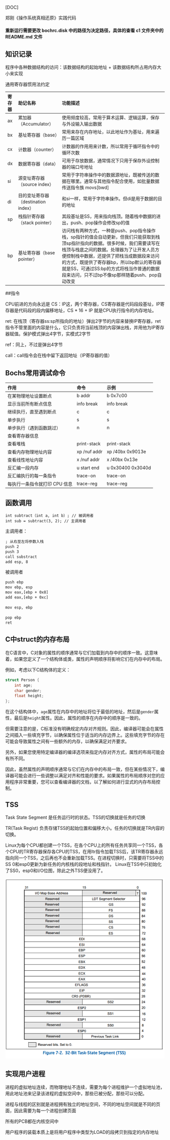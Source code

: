 [DOC]


郑刚《操作系统真相还原》实践代码
#### 重新运行需要更改 bochrc.disk 中的路径为决定路径，具体的查看 c1 文件夹中的 README.md 文件

## 知识记录
程序中各种数据结构的访问：该数据结构的起始地址 + 该数据结构所占用内存大小来实现

通用寄存器惯用法约定

| 寄存器 | 助记名称                       | 功能描述                                                                                                                                                                                              | 
|:----|:---------------------------|:--------------------------------------------------------------------------------------------------------------------------------------------------------------------------------------------------|
| ax  | 累加器（Accumulator）           | 使用频度较高，常用于算术运算、逻辑运算，保存与外设输入输出数据                                                                                                                                                                   |
| bx  | 基址寄存器（base）                | 常用来存在内存地址，以此地址作为基址，用来遍历一篇区域                                                                                                                                                                       |
| cx  | 计数器（counter）               | 计数器的作用用来计数，所以常用于循环指令中的循环次数                                                                                                                                                                        |
| dx  | 数据寄存器（data）                | 可用于存放数据，通常情况下只用于保存外设控制器的端口号地址                                                                                                                                                                     |
| si  | 源变址寄存器（source index）       | 常用于字符串操作中的数据源地址，既被传送的数据在哪里。通常与其他指令配合使用，如批量数据传送指令族 movs[bwd]                                                                                                                                       |
| di  | 目的变址寄存器（destination index） | 和si一样，常用于字符串操作。但di是用于数据的目的地址                                                                                                                                                                      |
| sp  | 栈指针寄存器（stack pointer）      | 其段基址是SS，用来指向栈顶。随着栈中数据的进出，push、pop操作会修改sp的值                                                                                                                                                        |
| bp  | 基址寄存器（base pointer）        | 访问栈有两种方式，一种是push、pop指令操作栈，sp指针的值会自动更新，但我们只能获取到栈顶sp指针指向的数据。很多时候，我们需要读写在栈顶与栈底之间的数据。处理器为了让开发人员方便控制栈中数据，还提供了把栈当成数据段来访问的方式，既提供了寄存器bp，所以bp默认的寄存器就是SS，可通过SS:bp的方式将栈当作普通的数据段来访问，只不过bp不像sp那样随着push、pop自动改变 |

##指令

CPU前进的方向永远是 CS：IP这，两个寄存器，CS寄存器是代码段段基址，IP寄存器是代码段的段内偏移地址，CS * 16 + IP 就是CPU执行指令的内存地址。

ret: 在栈顶（寄存器ss:sp所指向的地址）弹出2字节的内容来替换IP寄存器，ret指令不管里面的内容是什么，它只负责将当前栈顶的内容弹出栈，并用他为IP寄存器赋值。保护模式弹出4字节，实模式2字节

ref：同上，不过是弹出4字节

call：call指令会在栈中留下返回地址（IP寄存器的值）

## Bochs常用调试命令

| 作用                | 命令            | 示例                |
|:------------------|:--------------|:------------------|
| 在某物理地址设置断点        | 	b addr       | 	b 0x7c00         |
| 显示当前所有断点信息        | 	info break   | 	info break       |
| 继续执行，直至遇到断点       | 	c            | 	c                |
| 单步执行	             | s	            | s                 |
| 单步执行（遇到函数跳过）      | 	n            | 	n                |
| 查看寄存器信息	          |               |                   |
| 查看堆栈              | 	print-stack  | 	print-stack      |
| 查看内存物理地址内容        | 	xp /nuf addr | 	xp /40bx 0x9013e |
| 查看线性地址内容	         | x /nuf addr   | 	x /40bx 0x13e    |
| 反汇编一段内存           | 	u start end	 | u 0x30400 0x3040d |
| 反汇编执行的每一条指令	      | trace-on	     | trace-on          |
| 每执行一条指令就打印 CPU 信息 | 	trace-reg    | 	trace-reg        |

## 函数调用

```shell
int subtract（int a, int b）; // 被调用者
int sub = subtract(3, 2); // 主调用者
```

主调用者：
```shell
; 从右至左将参数入栈
push 2
push 3
call substract
add esp, 8
```

被调用者
```shell
push ebp
mov ebp, esp
mov eax,[ebp + 0x8]
add eax,[ebp + 0xc]

mov esp, ebp

pop ebp
ret
```

## C中struct的内存布局

在C语言中，C对象的属性的顺序通常与它们加载到内存中的顺序一致。这意味着，如果您定义了一个结构体或类，属性的声明顺序将影响它们在内存中的布局。

例如，考虑以下C结构体的定义：

```c
struct Person {
    int age;
    char gender;
    float height;
};
```

在这个结构体中，`age`属性在内存中的地址将位于最低的地址，然后是`gender`属性，最后是`height`属性。因此，属性的顺序在内存中的顺序是一致的。

但需要注意的是，C标准没有明确规定内存对齐规则。因此，编译器可能会在属性之间插入一些填充字节，以确保属性位于适当的内存边界上。这些填充字节的存在可能会导致属性之间有一些额外的内存，以确保满足对齐要求。

另外，如果您使用特定编译器的编译选项来指定内存对齐方式，属性的布局可能会有所不同。

因此，虽然属性的声明顺序通常与它们在内存中的布局一致，但在某些情况下，编译器可能会进行一些调整以满足对齐和性能的要求。如果属性的布局顺序对您的应用程序非常重要，您可以查看编译器的文档，以了解如何进行显式的内存布局控制。


## TSS

Task State Segment 是任务运行时的状态。TSS的切换就是任务的切换

TR(Task Regist) 负责存储TSS的起始位置和偏移大小。任务的切换就是TR内容的切换。

Linux为每个CPU都创建一个TSS，在各个CPU上的所有任务共享同一个TSS，各个CPU的TR寄存器保存各CPU的TSS，在用ltr指令加载TSS后，该TR寄存器永远指向同一个TSS，之后再也不会重新加载TSS。在进程切换时，只需要将TSS中的SS
0和esp0更新为新任务的内核栈的段地址和栈指针。
Linux在TSS中只初始化了SS0，esp0和I/O位图，除此之外TSS便没用了。

![img](./img/img.png)

## 实现用户进程

进程的虚拟地址连续，而物理地址不连续，需要为每个进程维护一个虚拟地址池，用此地址池来记录该进程的虚拟空间中，那些已被分配，那些可以分配。

进程与线程的区别就是进程拥有独立的地址空间，不同的地址空间就是不同的页面，因此需要为每一个进程创建页面

所有的PCB都在内核空间中

用户程序的装载本质上是将用户程序中类型为LOAD的段拷贝到指定的内存地址
